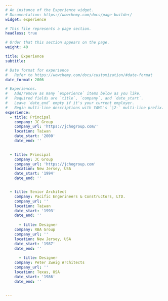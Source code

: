 ```yaml
---
# An instance of the Experience widget.
# Documentation: https://wowchemy.com/docs/page-builder/
widget: experience

# This file represents a page section.
headless: true

# Order that this section appears on the page.
weight: 40

title: Experience
subtitle:

# Date format for experience
#   Refer to https://wowchemy.com/docs/customization/#date-format
date_format: 2006

# Experiences.
#   Add/remove as many `experience` items below as you like.
#   Required fields are `title`, `company`, and `date_start`.
#   Leave `date_end` empty if it's your current employer.
#   Begin multi-line descriptions with YAML's `|2-` multi-line prefix.
experience:
  - title: Principal
    company: JC Group
    company_url: 'https://jchogroup.com/'
    location: Taiwan
    date_start: '2000'
    date_end: ''

        
  - title: Principal
    company: JC Group
    company_url: 'https://jchogroup.com'
    location: New Jersey, USA
    date_start: '1994'
    date_end: ''


  - title: Senior Architect
    company: Pacific Engerineers & Constructors, LTD.
    company_url: ''
    location: Taiwan
    date_start: '1993'
    date_end: ''
    
      - title: Designer
    company: RBA Group
    company_url: ''
    location: New Jersey, USA
    date_start: '1987'
    date_end: ''
    
      - title: Designer
    company: Peter Zweig Architects
    company_url: ''
    location: Texas, USA
    date_start: '1986'
    date_end: ''
    

---
```

